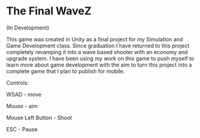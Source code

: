 # The Final WaveZ
(In Development)

This game was created in Unity as a final project for my Simulation and Game Development class. Since graduation I have returned to this project completely revamping it into a wave based shooter with an economy and upgrade system. I have been using my work on this game to push myself to learn more about game development with the aim to turn this project into a complete game that I plan to publish for mobile.

Controls:

WSAD - move

Mouse - aim

Mouse Left Button - Shoot

ESC - Pause 

